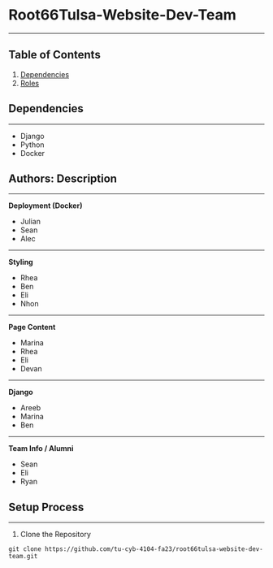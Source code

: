 # Root66Tulsa-Website-Dev-Team
***
## Table of Contents
1. [Dependencies](#dependencies)
2. [Roles](#Roles)

## Dependencies <a name="dependencies"></a>
***
* Django
* Python
* Docker

## Authors: Description <a name="Roles"></a>
***
__Deployment (Docker)__
* Julian
* Sean
* Alec
***
__Styling__
* Rhea
* Ben
* Eli
* Nhon
***
__Page Content__
* Marina
* Rhea
* Eli
* Devan
***
__Django__
* Areeb
* Marina
* Ben
***
__Team Info / Alumni__
* Sean
* Eli
* Ryan

## Setup Process
***
1. Clone the Repository
```
git clone https://github.com/tu-cyb-4104-fa23/root66tulsa-website-dev-team.git
```
